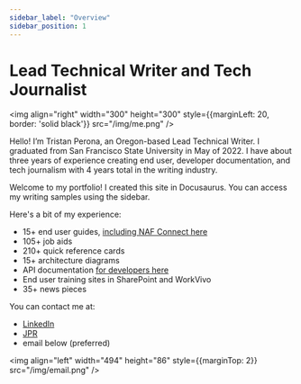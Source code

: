 ```yaml
---
sidebar_label: "Overview"
sidebar_position: 1
---
```


# Lead Technical Writer and Tech Journalist

<img align="right" width="300" height="300" style={{marginLeft: 20, border: 'solid black'}} src="/img/me.png" />

Hello! I’m Tristan Perona, an Oregon-based Lead Technical Writer.
I graduated from San Francisco State University in May of 2022.
I have about three years of experience creating end user, developer documentation, and tech journalism with 4 years total in the writing industry.

Welcome to my portfolio! I created this site in Docusaurus.
You can access my writing samples using the sidebar.

Here's a bit of my experience:

- 15+ end user guides, [including NAF Connect here](https://assets.naf-connect.com/assets/docs/NAFConnect%20User%20Guide.pdf)
- 105+ job aids
- 210+ quick reference cards
- 15+ architecture diagrams
- API documentation [for developers here](https://naftechdocs.nafinc.com/)
- End user training sites in SharePoint and WorkVivo
- 35+ news pieces

You can contact me at:

- [LinkedIn](https://www.linkedin.com/in/tristan-perona/)
- [JPR](https://gfxspeak.com/author/tristanjonpeddie-com/)
- email below \(preferred\)

<img align="left" width="494" height="86" style={{marginTop: 2}} src="/img/email.png" />

